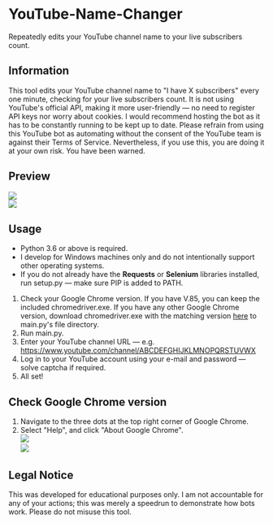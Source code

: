 # YouTube-Name-Changer
Repeatedly edits your YouTube channel name to your live subscribers count. 

## Information
This tool edits your YouTube channel name to "I have X subscribers" every one minute, checking for your live subscribers count. It is not using YouTube's official API, making it more user-friendly — no need to register API keys nor worry about cookies. I would recommend hosting the bot as it has to be constantly running to be kept up to date. Please refrain from using this YouTube bot as automating without the consent of the YouTube team is against their Terms of Service. Nevertheless, if you use this, you are doing it at your own risk. You have been warned.

## Preview
![](https://i.imgur.com/nMDhdZB.png)<br>
![](https://i.imgur.com/RqFUVep.png)

## Usage
- Python 3.6 or above is required.
- I develop for Windows machines only and do not intentionally support other operating systems.
- If you do not already have the **Requests** or **Selenium** libraries installed, run setup.py — make sure PIP is added to PATH.
1. Check your Google Chrome version. If you have V.85, you can keep the included chromedriver.exe. If you have any other Google Chrome version, download chromedriver.exe with the matching version [here](https://chromedriver.chromium.org/downloads) to main.py's file directory.
2. Run main.py.
3. Enter your YouTube channel URL — e.g. https://www.youtube.com/channel/ABCDEFGHIJKLMNOPQRSTUVWX
4. Log in to your YouTube account using your e-mail and password — solve captcha if required.
4. All set!

## Check Google Chrome version
1. Navigate to the three dots at the top right corner of Google Chrome.
2. Select "Help", and click "About Google Chrome".<br>
![](https://i.imgur.com/PiL1MEy.png)<br>
![](https://i.imgur.com/aluXidt.png)

## Legal Notice
This was developed for educational purposes only. I am not accountable for any of your actions; this was merely a speedrun to demonstrate how bots work. Please do not misuse this tool.
